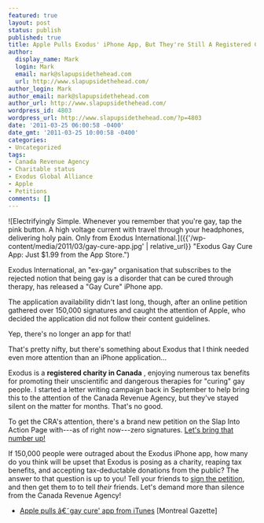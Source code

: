 ```yaml
---
featured: true
layout: post
status: publish
published: true
title: Apple Pulls Exodus' iPhone App, But They're Still A Registered Charity in Canada
author:
  display_name: Mark
  login: Mark
  email: mark@slapupsidethehead.com
  url: http://www.slapupsidethehead.com/
author_login: Mark
author_email: mark@slapupsidethehead.com
author_url: http://www.slapupsidethehead.com/
wordpress_id: 4803
wordpress_url: http://www.slapupsidethehead.com/?p=4803
date: '2011-03-25 06:00:58 -0400'
date_gmt: '2011-03-25 10:00:58 -0400'
categories:
- Uncategorized
tags:
- Canada Revenue Agency
- Charitable status
- Exodus Global Alliance
- Apple
- Petitions
comments: []
---
```

![Electrifyingly Simple. Whenever you remember that you're gay, tap the pink button. A high voltage current with travel through your headphones, delivering holy pain. Only from Exodus International.]({{'/wp-content/media/2011/03/gay-cure-app.jpg' | relative_url}} "Exodus Gay Cure App: Just $1.99 from the App Store.")

Exodus International, an "ex-gay" organisation that subscribes to the rejected notion that being gay is a disorder that can be cured through therapy, has released a "Gay Cure" iPhone app.

The application availability didn't last long, though, after an online petition gathered over 150,000 signatures and caught the attention of Apple, who decided the application did not follow their content guidelines.

Yep, there's no longer an app for that!

That's pretty nifty, but there's something about Exodus that I think needed even more attention than an iPhone application...

Exodus is a **registered charity in Canada** , enjoying numerous tax benefits for promoting their unscientific and dangerous therapies for "curing" gay people. I started a letter writing campaign back in September to help bring this to the attention of the Canada Revenue Agency, but they've stayed silent on the matter for months. That's no good.

To get the CRA's attention, there's a brand new petition on the Slap Into Action Page with---as of right now---zero signatures. [Let's bring that number up!](http://www.slapupsidethehead.com/action/petition/)

If 150,000 people were outraged about the Exodus iPhone app, how many do you think will be upset that Exodus is posing as a charity, reaping tax benefits, and accepting tax-deductable donations from the public? The answer to that question is up to you! Tell your friends to [sign the petition](http://www.slapupsidethehead.com/action/petition/), and then get them to to tell _their_ friends. Let's demand more than silence from the Canada Revenue Agency!

- [Apple pulls â€˜gay cure' app from iTunes](http://www.montrealgazette.com/technology/Apple+pulls+cure+from+iTunes/4496525/story.html) [Montreal Gazette]
